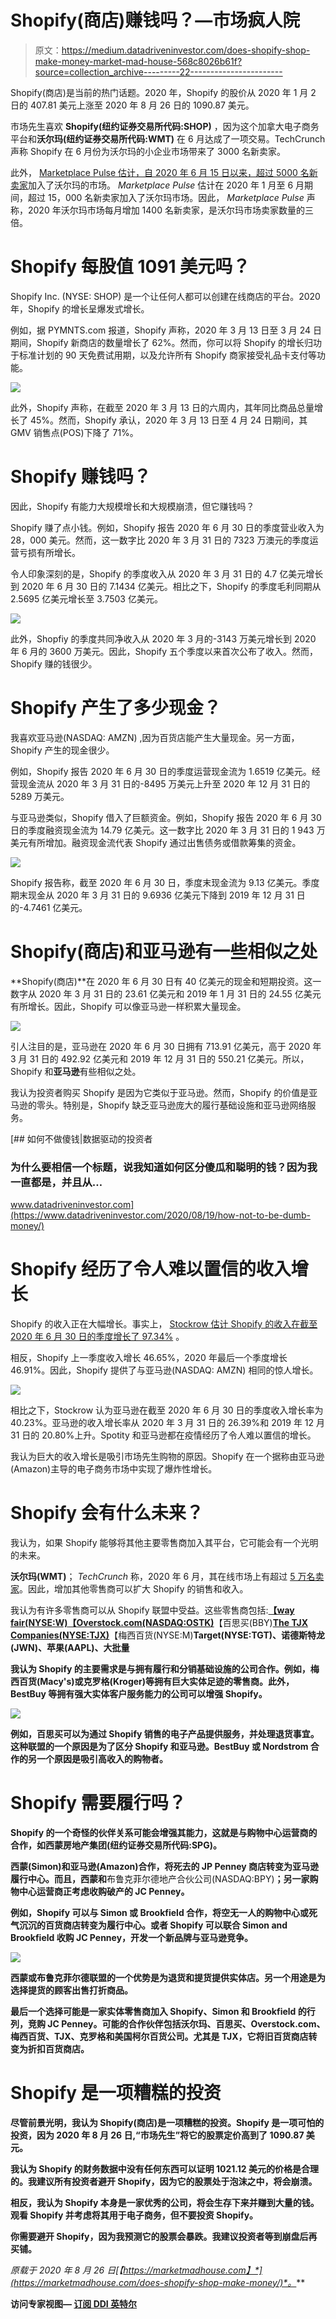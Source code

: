 # Shopify(商店)赚钱吗？—市场疯人院

> 原文：<https://medium.datadriveninvestor.com/does-shopify-shop-make-money-market-mad-house-568c8026b61f?source=collection_archive---------22----------------------->

Shopify(商店)是当前的热门话题。2020 年，Shopify 的股价从 2020 年 1 月 2 日的 407.81 美元上涨至 2020 年 8 月 26 日的 1090.87 美元。

市场先生喜欢 **Shopify(纽约证券交易所代码:SHOP)** ，因为这个加拿大电子商务平台和**沃尔玛(纽约证券交易所代码:WMT)** 在 6 月达成了一项交易。TechCrunch 声称 Shopify 在 6 月份为沃尔玛的小企业市场带来了 3000 名新卖家。

此外， [Marketplace Pulse 估计，自 2020 年 6 月 15 日以来，超过 5000 名新卖家](https://www.marketplacepulse.com/articles/walmart-doubles-marketplace-size-in-a-year)加入了沃尔玛的市场。 *Marketplace Pulse* 估计在 2020 年 1 月至 6 月期间，超过 15，000 名新卖家加入了沃尔玛市场。因此， *Marketplace Pulse* 声称，2020 年沃尔玛市场每月增加 1400 名新卖家，是沃尔玛市场卖家数量的三倍。

# Shopify 每股值 1091 美元吗？

Shopify Inc. (NYSE: SHOP) 是一个让任何人都可以创建在线商店的平台。2020 年，Shopify 的增长呈爆发式增长。

例如，据 PYMNTS.com 报道，Shopify 声称，2020 年 3 月 13 日至 3 月 24 日期间，Shopify 新商店的数量增长了 62%。然而，你可以将 Shopify 的增长归功于标准计划的 90 天免费试用期，以及允许所有 Shopify 商家接受礼品卡支付等功能。

![](img/50cfe201a58166076207cfba5b3533f3.png)

此外，Shopify 声称，在截至 2020 年 3 月 13 日的六周内，其年同比商品总量增长了 45%。然而，Shopify 承认，2020 年 3 月 13 日至 4 月 24 日期间，其 GMV 销售点(POS)下降了 71%。

# Shopify 赚钱吗？

因此，Shopify 有能力大规模增长和大规模崩溃，但它赚钱吗？

Shopify 赚了点小钱。例如，Shopify 报告 2020 年 6 月 30 日的季度营业收入为 28，000 美元。然而，这一数字比 2020 年 3 月 31 日的 7323 万澳元的季度运营亏损有所增长。

令人印象深刻的是，Shopify 的季度收入从 2020 年 3 月 31 日的 4.7 亿美元增长到 2020 年 6 月 30 日的 7.1434 亿美元。相比之下，Shopify 的季度毛利同期从 2.5695 亿美元增长至 3.7503 亿美元。

![](img/12017cbe9b9ccc3ac7814f5fef0b8f73.png)

此外，Shopfiy 的季度共同净收入从 2020 年 3 月的-3143 万美元增长到 2020 年 6 月的 3600 万美元。因此，Shopify 五个季度以来首次公布了收入。然而，Shopify 赚的钱很少。

# Shopify 产生了多少现金？

我喜欢亚马逊(NASDAQ: AMZN) ,因为百货店能产生大量现金。另一方面，Shopify 产生的现金很少。

例如，Shopify 报告 2020 年 6 月 30 日的季度运营现金流为 1.6519 亿美元。经营现金流从 2020 年 3 月 31 日的-8495 万美元上升至 2020 年 12 月 31 日的 5289 万美元。

与亚马逊类似，Shopify 借入了巨额资金。例如，Shopify 报告 2020 年 6 月 30 日的季度融资现金流为 14.79 亿美元。这一数字比 2020 年 3 月 31 日的 1 943 万美元有所增加。融资现金流代表 Shopify 通过出售债务或借款筹集的资金。

![](img/250685e60d72b0a730eaf47f9a784f8b.png)

Shopify 报告称，截至 2020 年 6 月 30 日，季度末现金流为 9.13 亿美元。季度期末现金从 2020 年 3 月 31 日的 9.6936 亿美元下降到 2019 年 12 月 31 日的-4.7461 亿美元。

# Shopify(商店)和亚马逊有一些相似之处

**Shopify(商店)**在 2020 年 6 月 30 日有 40 亿美元的现金和短期投资。这一数字从 2020 年 3 月 31 日的 23.61 亿美元和 2019 年 1 月 31 日的 24.55 亿美元有所增长。因此，Shopify 可以像亚马逊一样积累大量现金。

![](img/527bd1251582c2cfa9cc34f95ce172f3.png)

引人注目的是，亚马逊在 2020 年 6 月 30 日拥有 713.91 亿美元，高于 2020 年 3 月 31 日的 492.92 亿美元和 2019 年 12 月 31 日的 550.21 亿美元。所以，Shopify 和**亚马逊**有些相似之处。

我认为投资者购买 Shopify 是因为它类似于亚马逊。然而，Shopify 的价值是亚马逊的零头。特别是，Shopify 缺乏亚马逊庞大的履行基础设施和亚马逊网络服务。

[](https://www.datadriveninvestor.com/2020/08/19/how-not-to-be-dumb-money/) [## 如何不做傻钱|数据驱动的投资者

### 为什么要相信一个标题，说我知道如何区分傻瓜和聪明的钱？因为我一直都是，并且从…

www.datadriveninvestor.com](https://www.datadriveninvestor.com/2020/08/19/how-not-to-be-dumb-money/) 

# Shopify 经历了令人难以置信的收入增长

Shopify 的收入正在大幅增长。事实上， [Stockrow 估计 Shopify 的收入在截至 2020 年 6 月 30 日的季度增长了 97.34%](https://stockrow.com/SHOP/financials/income/quarterly) 。

相反，Shopify 上一季度收入增长 46.65%，2020 年最后一个季度增长 46.91%。因此，Shopify 提供了与亚马逊(NASDAQ: AMZN) 相同的惊人增长。

![](img/c5b940c88bca8a8444fcd8fdc1ff882f.png)

相比之下，Stockrow 认为亚马逊在截至 2020 年 6 月 30 日的季度收入增长率为 40.23%。亚马逊的收入增长率从 2020 年 3 月 31 日的 26.39%和 2019 年 12 月 31 日的 20.80%上升。Spotity 和亚马逊都在疫情经历了令人难以置信的增长。

我认为巨大的收入增长是吸引市场先生购物的原因。Shopify 在一个据称由亚马逊(Amazon)主导的电子商务市场中实现了爆炸性增长。

# Shopify 会有什么未来？

我认为，如果 Shopify 能够将其他主要零售商加入其平台，它可能会有一个光明的未来。

**沃尔玛(WMT)**； *TechCrunch* 称，2020 年 6 月，其在线市场上有超过 [5 万名卖家](https://techcrunch.com/2020/07/27/walmart-marketplace-seller-additions-surge-following-shopify-deal-up-3x-from-january/)。因此，增加其他零售商可以扩大 Shopify 的销售和收入。

我认为有许多零售商可以从 Shopify 联盟中受益。这些零售商包括:[**【way fair(NYSE:W)**](https://marketmadhouse.com/is-wayfair-in-trouble/)**[**【Overstock.com(NASDAQ:OSTK)**](https://marketmadhouse.com/overstock-com-good-investment/)**【百思买(BBY)**[**The TJX Companies(NYSE:TJX)**](https://marketmadhouse.com/will-the-tjx-companies-survive-coronavirus/)**【梅西百货(NYSE:M)****Target(NYSE:TGT)、诺德斯特龙(JWN)、苹果(AAPL)、大批量****

**我认为 Shopify 的主要需求是与拥有履行和分销基础设施的公司合作。例如，梅西百货(Macy's)或克罗格(Kroger)等拥有巨大实体足迹的零售商。此外，BestBuy 等拥有强大实体客户服务能力的公司可以增强 Shopify。**

**![](img/6c5407106ed50c5314697f2ef38ab7b9.png)**

**例如，百思买可以为通过 Shopify 销售的电子产品提供服务，并处理退货事宜。这种联盟的一个原因是为了区分 Shopify 和亚马逊。BestBuy 或 Nordstrom 合作的另一个原因是吸引高收入的购物者。**

# **Shopify 需要履行吗？**

**Shopify 的一个奇怪的伙伴关系可能会增强其能力，这就是与购物中心运营商的合作，如西蒙房地产集团(纽约证券交易所代码:SPG)。**

**西蒙(Simon)和亚马逊(Amazon)合作，将死去的 JP Penney 商店转变为亚马逊履行中心。而且，西蒙和**布鲁克菲尔德地产合伙公司(NASDAQ:BPY)**；另一家购物中心运营商正考虑收购破产的 JC Penney。**

**例如，Shopify 可以与 Simon 或 Brookfield 合作，将空无一人的购物中心或死气沉沉的百货商店转变为履行中心。或者 Shopify 可以联合 Simon and Brookfield 收购 JC Penney，开发一个新品牌与亚马逊竞争。**

**![](img/cb24062ae4b2ab8c2de02cb3cebd4fcc.png)**

**西蒙或布鲁克菲尔德联盟的一个优势是为退货和提货提供实体店。另一个用途是为选择提货的顾客出售打折商品。**

**最后一个选择可能是一家实体零售商加入 Shopify、Simon 和 Brookfield 的行列，竞购 JC Penney。可能的合作伙伴包括沃尔玛、百思买、Overstock.com、梅西百货、TJX、克罗格和美国柯尔百货公司。尤其是 TJX，它将旧百货商店转变为折扣百货商店。**

# **Shopify 是一项糟糕的投资**

**尽管前景光明，我认为 Shopify(商店)是一项糟糕的投资。Shopify 是一项可怕的投资，因为 2020 年 8 月 26 日,“市场先生”将它的股票定价高到了 1090.87 美元。**

**我认为 Shopify 的财务数据中没有任何东西可以证明 1021.12 美元的价格是合理的。我建议所有投资者避开 Shopify，因为它的股票处于泡沫之中，将会崩溃。**

**相反，我认为 Shopify 本身是一家优秀的公司，将会生存下来并赚到大量的钱。观看 Shopify 并考虑将其用于电子商务，但不要投资 Shopify。**

**你需要避开 Shopify，因为我预测它的股票会暴跌。我建议投资者等到崩盘后再买铺。**

***原载于 2020 年 8 月 26 日*[*【https://marketmadhouse.com】*](https://marketmadhouse.com/does-shopify-shop-make-money/)*。***

****访问专家视图—** [**订阅 DDI 英特尔**](https://datadriveninvestor.com/ddi-intel)**